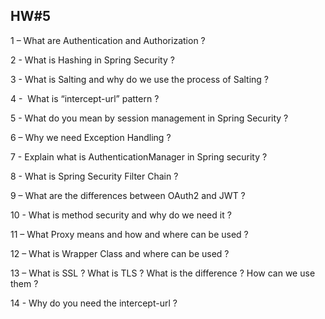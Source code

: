## HW#5

1 – What are Authentication and Authorization ?

2 - What is Hashing in Spring Security ?

3 - What is Salting and why do we use the process of Salting ?

4 -  What is “intercept-url” pattern ?

5 - What do you mean by session management in Spring Security ?

6 – Why we need Exception Handling ?

7 - Explain what is AuthenticationManager in Spring security ?

8 - What is Spring Security Filter Chain ?

9 – What are the differences between OAuth2 and  JWT ?

10 - What is method security and why do we need it ?

11 – What Proxy means and how and where can be used ?

12 – What is Wrapper Class and where can be used ?

13 – What is SSL ? What is TLS ? What is the difference ? How can we use them ?

14 - Why do you need the intercept-url ?
